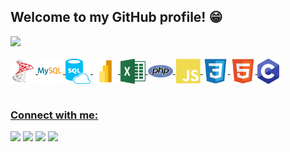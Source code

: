 ## Welcome to my GitHub profile! 😁

 <div>
   <a href="https://github.com/Gabriel-Troni">
   <img height="180em" src="https://github-readme-stats.vercel.app/api/top-langs/?username=Gabriel-Troni&layout=compact&langs_count=6&theme=tokyonight"/>

</div>
<div style="display: inline_block"><br>
  <img align="center" alt="SQL Server" height="40px" width="40px" src="./assets/sqlServer.png">
  <img align="center" alt="mySQL" height="40px" width="40px" src="./assets/mySQL.png">
  <img align="center" alt="SQL" height="40px" width="40px" src="./assets/sql.webp">
  <img align="center" alt="power BI" height="40px" width="40px" src="./assets/powerBI.png">
  <img align="center" alt="Excel" height="40px" width="40px" src="./assets/excel.png">  
  <img align="center" alt="PHP" height="20" width="40" src="./assets/php.png">
  <img align="center" alt="Js" height="40px" width="40px" src="./assets/js.svg">
  <img align="center" alt="CSS" height="40px" width="40px" src="./assets/css.svg">
  <img align="center" alt="HTML" height="40px" width="40px" src="./assets/html.svg">
  <img align="center" alt="C" height="40px" width="35px" src="./assets/c.png">
  <!-- <img align="center" alt="Docker" height="25" width="35" src="./assets/docker.png"> -->
  <!-- <img align="center" alt="Git" height="40px" width="40px" src="./assets/git.png"> -->
</div>
 
 <br>
 
  ### Connect with me:
 
<div>
  <a href = "mailto:troni.gabriel.10@gmail.com" target = "_blank"><img src="https://img.shields.io/badge/-Gmail-%23333?style=for-the-badge&logo=gmail&logoColor=white" target="_blank"></a>
  <a href="https://www.linkedin.com/in/gabriel-troni/" target="_blank"><img src="https://img.shields.io/badge/-LinkedIn-%23333?style=for-the-badge&logo=linkedin&logoColor=white" target="_blank"></a>
 <a href="https://api.whatsapp.com/send?phone=5569992182298" target="_blank"><img src="https://img.shields.io/badge/-WhatsApp-%23333?style=for-the-badge&logo=WhatsApp&logoColor=white" target="_blank"></a>
 <a href="https://www.instagram.com/gabrieltroni/" target="_blank"><img src="https://img.shields.io/badge/-Instagram-%23333?style=for-the-badge&logo=Instagram&logoColor=white" target="_blank"></a>
</div>

